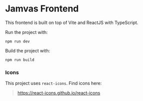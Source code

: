 # Jamvas Frontend

This frontend is built on top of Vite and ReactJS with TypeScript.

Run the project with: 
```shell
npm run dev
```

Build the project with:
```shell
npm run build
```

### Icons
This project uses `react-icons`. Find icons here:
> https://react-icons.github.io/react-icons